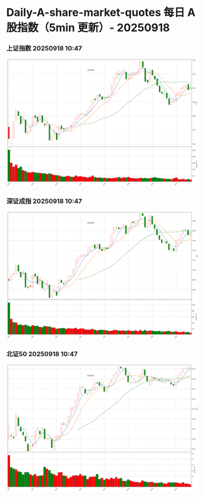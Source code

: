 
# Daily-A-share-market-quotes 每日 A 股指数（5min 更新）- 20250918

### 上证指数 20250918 10:47
![](./fig/2025/9/20250918-sh000001.png)

### 深证成指 20250918 10:47
![](./fig/2025/9/20250918-sz399001.png)

### 北证50 20250918 10:47
![](./fig/2025/9/20250918-bj899050.png)
